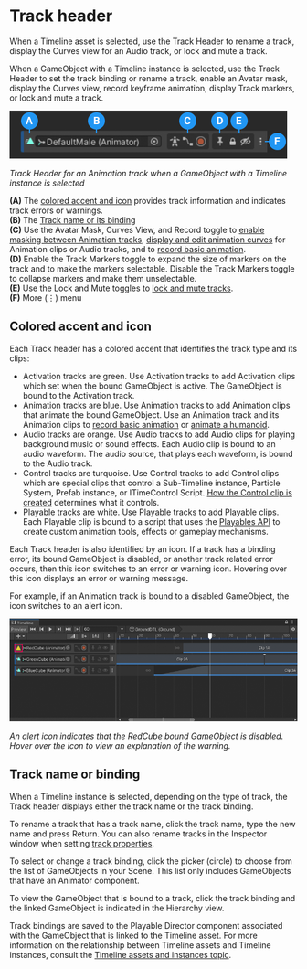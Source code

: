 # Track header

When a Timeline asset is selected, use the Track Header to rename a track, display the Curves view for an Audio track, or lock and mute a track.

When a GameObject with a Timeline instance is selected, use the Track Header to set the track binding or rename a track, enable an Avatar mask, display the Curves view, record keyframe animation, display Track markers, or lock and mute a track.

![](images/anno-track-header.png)

_Track Header for an Animation track when a GameObject with a Timeline instance is selected_

**(A)** The [colored accent and icon](#accenticon) provides track information and indicates track errors or warnings.<br/>
**(B)** The [Track name or its binding](#tracknameorbinding)<br/>
**(C)** Use the Avatar Mask, Curves View, and Record toggle to [enable masking between Animation tracks](wf-anim-override.md), [display and edit animation curves](curves-overview.md) for Animation clips or Audio tracks, and to [record basic animation](wf-record-anim.md).<br/>
**(D)** Enable the Track Markers toggle to expand the size of markers on the track and to make the markers selectable. Disable the Track Markers toggle to collapse markers and make them unselectable.<br/>
**(E)** Use the Lock and Mute toggles to [lock and mute tracks](trk-lock-mute.md).<br/>
**(F)** More (⋮) menu<br/>

<a name="accenticon"></a>
## Colored accent and icon

Each Track header has a colored accent that identifies the track type and its clips:

* Activation tracks are green. Use Activation tracks to add Activation clips which set when the bound GameObject is active. The GameObject is bound to the Activation track.
* Animation tracks are blue. Use Animation tracks to add Animation clips that animate the bound GameObject. Use an Animation track and its Animation clips to [record basic animation](wf-record-anim.md) or [animate a humanoid](wf-anim-human.md).
* Audio tracks are orange. Use Audio tracks to add Audio clips for playing background music or sound effects. Each Audio clip is bound to an audio waveform. The audio source, that plays each waveform, is bound to the Audio track.
* Control tracks are turquoise. Use Control tracks to add Control clips which are special clips that control a Sub-Timeline instance, Particle System, Prefab instance, or ITimeControl Script. [How the Control clip is created](insp-clip-control.md) determines what it controls.
* Playable tracks are white. Use Playable tracks to add Playable clips. Each Playable clip is bound to a script that uses the [Playables API](https://docs.unity3d.com/Manual/Playables.html) to create custom animation tools, effects or gameplay mechanisms.

Each Track header is also identified by an icon. If a track has a binding error, its bound GameObject is disabled, or another track related error occurs, then this icon switches to an error or warning icon. Hovering over this icon displays an error or warning message.

For example, if an Animation track is bound to a disabled GameObject, the icon switches to an alert icon.

![](images/tl-alert-icon.png)

_An alert icon indicates that the RedCube bound GameObject is disabled. Hover over the icon to view an explanation of the warning._

<a name="tracknameorbinding"></a>
## Track name or binding

When a Timeline instance is selected, depending on the type of track, the Track header displays either the track name or the track binding.

To rename a track that has a track name, click the track name, type the new name and press Return. You can also rename tracks in the Inspector window when setting [track properties](insp-trk.md).

To select or change a track binding, click the picker (circle) to choose from the list of GameObjects in your Scene. This list only includes GameObjects that have an Animator component.

To view the GameObject that is bound to a track, click the track binding and the linked GameObject is indicated in the Hierarchy view.

Track bindings are saved to the Playable Director component associated with the GameObject that is linked to the Timeline asset. For more information on the relationship between Timeline assets and Timeline instances, consult the [Timeline assets and instances topic](tl-overview.md).
